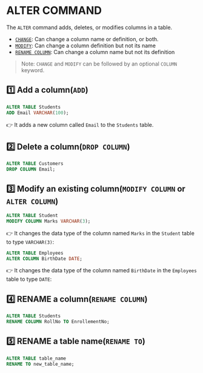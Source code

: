 # ALTER COMMAND

The `ALTER` command adds, deletes, or modifies columns in a table.

- [`CHANGE`](): Can change a column name or definition, or both.
- [`MODIFY`](): Can change a column definition but not its name
- [`RENAME COLUMN`](): Can change a column name but not its definition

> Note: `CHANGE` and `MODIFY` can be followed by an optional `COLUMN` keyword.

## 1️⃣ Add a column(`ADD`)

```sql
ALTER TABLE Students
ADD Email VARCHAR(100);
```

👉 It adds a new column called `Email` to the `Students` table.

## 2️⃣ Delete a column(`DROP COLUMN`)

```sql
ALTER TABLE Customers
DROP COLUMN Email;
```

## 3️⃣ Modify an existing column(`MODIFY COLUMN` or `ALTER COLUMN`)

```sql
ALTER TABLE Student
MODIFY COLUMN Marks VARCHAR(3);
```
👉 It changes the data type of the column named `Marks` in the `Student` table to type `VARCHAR(3)`:

```sql
ALTER TABLE Employees
ALTER COLUMN BirthDate DATE; 
```
👉 It changes the data type of the column named `BirthDate` in the `Employees` table to type `DATE`:

## 4️⃣ RENAME a column(`RENAME COLUMN`)

```sql
ALTER TABLE Students
RENAME COLUMN RollNo TO EnrollementNo;
```

## 5️⃣ RENAME a table name(`RENAME TO`)

```sql
ALTER TABLE table_name
RENAME TO new_table_name;
```